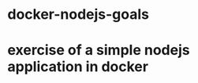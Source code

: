 # docker-nodejs-goals
# exercise of a simple nodejs application in docker

<!-- 
docker build .                                              -- runs the Dockerfile and creates an image
docker build -t name:tag                                    -- runs the Dockerfile and creates an named image
docker images                                               -- list images
docker rmi imageId                                          -- remove image
docker ps                                                   -- list active containers
docker ps -a                                                -- list all containers
docker rm containerID                                       -- delete a container
docker cp dummy/. containerID:/pathInsideContainer          -- copy a folder or file to the container 
docker cp containerID:/pathInsideContainer folder           -- copy a folder or file from the container to the current workfolder 
docker inspect imageID                                      -- inspect info inside the container
docker run -p 3000:80 -d --rm --name NewName containerID    -- runs a container on internal port 3000, external port 80 (set on code), detached from terminal (-d_), removing the container after end (--rm) and naming with NewName
-->
